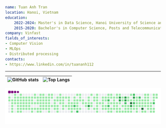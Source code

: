 ```yaml
name: Tuan Anh Tran
location: Hanoi, Vietnam
education:
    2022-2024: Master's in Data Science, Hanoi University of Science and Technology
    2015-2020: Bachelor's in Computer Science, Posts and Telecommunications Institute of Technology
company: Vinfast
fields_of_interests:
- Computer Vision
- MLOps
- Distributed processing
contacts:
- https://www.linkedin.com/in/tuananh112
```
<hr>

| ![GitHub stats](https://github-readme-stats.vercel.app/api?username=ttuananh112&theme=buefy&show_icons=true) | ![Top Langs](https://github-readme-stats.vercel.app/api/top-langs/?username=ttuananh112&layout=default) |
| -- | -- |

![snake gif](https://github.com/ttuananh112/ttuananh112/blob/output/github-contribution-grid-snake.gif)
